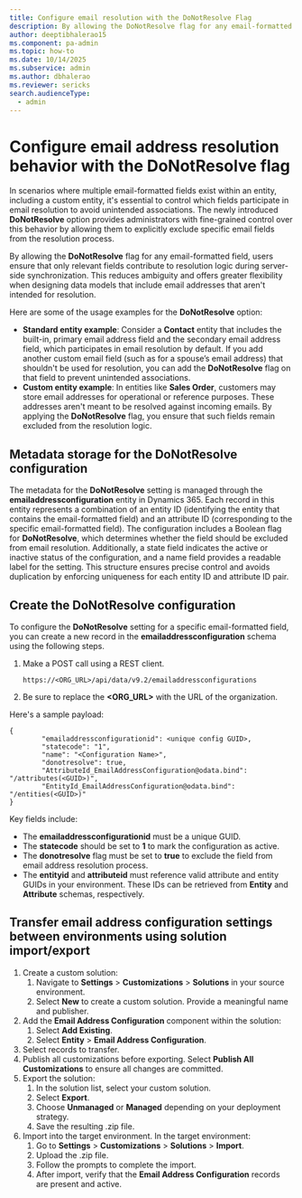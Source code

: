 ```yaml
---
title: Configure email resolution with the DoNotResolve Flag
description: By allowing the DoNotResolve flag for any email-formatted field, users ensure that only relevant fields contribute to resolution logic during server-side synchronization.
author: deeptibhalerao15
ms.component: pa-admin
ms.topic: how-to
ms.date: 10/14/2025
ms.subservice: admin
ms.author: dbhalerao
ms.reviewer: sericks
search.audienceType: 
  - admin
---
```



# Configure email address resolution behavior with the DoNotResolve flag

In scenarios where multiple email-formatted fields exist within an entity, including a custom entity, it's essential to control which fields participate in email resolution to avoid unintended associations. The newly introduced **DoNotResolve** option provides administrators with fine-grained control over this behavior by allowing them to explicitly exclude specific email fields from the resolution process.
 
By allowing the **DoNotResolve** flag for any email-formatted field, users ensure that only relevant fields contribute to resolution logic during server-side synchronization. This reduces ambiguity and offers greater flexibility when designing data models that include email addresses that aren't intended for resolution.

Here are some of the usage examples for the **DoNotResolve** option:

- **Standard entity example**: Consider a **Contact** entity that includes the built-in, primary email address field and the secondary email address field, which participates in email resolution by default. If you add another custom email field (such as for a spouse’s email address) that shouldn't be used for resolution, you can add the **DoNotResolve** flag on that field to prevent unintended associations.
- **Custom entity example**: In entities like **Sales Order**, customers may store email addresses for operational or reference purposes. These addresses aren't meant to be resolved against incoming emails. By applying the **DoNotResolve** flag, you ensure that such fields remain excluded from the resolution logic.

## Metadata storage for the DoNotResolve configuration
The metadata for the **DoNotResolve** setting is managed through the **emailaddressconfiguration** entity in Dynamics 365. Each record in this entity represents a combination of an entity ID (identifying the entity that contains the email-formatted field) and an attribute ID (corresponding to the specific email-formatted field). The configuration includes a Boolean flag for **DoNotResolve**, which determines whether the field should be excluded from email resolution. Additionally, a state field indicates the active or inactive status of the configuration, and a name field provides a readable label for the setting. This structure ensures precise control and avoids duplication by enforcing uniqueness for each entity ID and attribute ID pair.

## Create the DoNotResolve configuration
To configure the **DoNotResolve** setting for a specific email-formatted field, you can create a new record in the **emailaddressconfiguration** schema using the following steps.

1. Make a POST call using a REST client.

    ```https://<ORG_URL>/api/data/v9.2/emailaddressconfigurations```
   
1. Be sure to replace the **<ORG_URL>** with the URL of the organization.

Here's a sample payload:

```
{
        "emailaddressconfigurationid": <unique config GUID>,
        "statecode": "1",
        "name": "<Configuration Name>", 
        "donotresolve": true,
        "AttributeId_EmailAddressConfiguration@odata.bind": "/attributes(<GUID>)", 
        "EntityId_EmailAddressConfiguration@odata.bind": "/entities(<GUID>)" 
}
```

Key fields include:
- The **emailaddressconfigurationid** must be a unique GUID.
- The **statecode** should be set to **1** to mark the configuration as active.
- The **donotresolve** flag must be set to **true** to exclude the field from email address resolution process.
- The **entityid** and **attributeid** must reference valid attribute and entity GUIDs in your environment. These IDs can be retrieved from **Entity** and **Attribute** schemas, respectively. 

## Transfer email address configuration settings between environments using solution import/export
1.	Create a custom solution:
    1. Navigate to **Settings** > **Customizations** > **Solutions** in your source environment.
    1. Select **New** to create a custom solution. Provide a meaningful name and publisher.
1.	Add the **Email Address Configuration** component within the solution:
    1. Select **Add Existing**.
    1. Select **Entity** > **Email Address Configuration**.
1.	Select records to transfer.
1.	Publish all customizations before exporting. Select **Publish All Customizations** to ensure all changes are committed.
1.	Export the solution:
    1. In the solution list, select your custom solution.
    1. Select **Export**.
    1. Choose **Unmanaged** or **Managed** depending on your deployment strategy.
    1. Save the resulting .zip file.
1.	Import into the target environment. In the target environment:
    1. Go to **Settings** > **Customizations** > **Solutions** > **Import**.
    1. Upload the .zip file.
    1. Follow the prompts to complete the import.
    1. After import, verify that the **Email Address Configuration** records are present and active.
